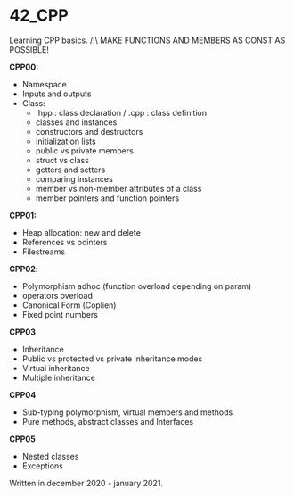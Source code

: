 # 42_CPP

Learning CPP basics.
/!\ MAKE FUNCTIONS AND MEMBERS AS CONST AS POSSIBLE!

**CPP00:**
  - Namespace
  - Inputs and outputs
  - Class:
    - .hpp : class declaration / .cpp : class definition
    - classes and instances
    - constructors and destructors
    - initialization lists
    - public vs private members
    - struct vs class
    - getters and setters
    - comparing instances
    - member vs non-member attributes of a class
    - member pointers and function pointers
    
**CPP01:**
  - Heap allocation: new and delete
  - References vs pointers
  - Filestreams

**CPP02**:
  - Polymorphism adhoc (function overload depending on param)
  - operators overload
  - Canonical Form (Coplien)
  - Fixed point numbers
  
**CPP03**
  - Inheritance
  - Public vs protected vs private inheritance modes
  - Virtual inheritance
  - Multiple inheritance
  
**CPP04**
  - Sub-typing polymorphism, virtual members and methods
  - Pure methods, abstract classes and Interfaces
  
**CPP05**
  - Nested classes
  - Exceptions

Written in december 2020 - january 2021.
